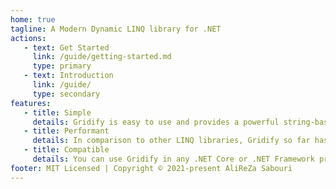 ```yaml
---
home: true
tagline: A Modern Dynamic LINQ library for .NET
actions:
   - text: Get Started
     link: /guide/getting-started.md
     type: primary
   - text: Introduction
     link: /guide/
     type: secondary
features:
   - title: Simple
     details: Gridify is easy to use and provides a powerful string-based dynamic LINQ query language.
   - title: Performant
     details: In comparison to other LINQ libraries, Gridify so far has been able to outperform all other dynamic LINQ even with its extra features.
   - title: Compatible
     details: You can use Gridify in any .NET Core or .NET Framework project. In another words it can be used anywhere that LINQ is supported, Specially along with Entity Framework.
footer: MIT Licensed | Copyright © 2021-present AliReZa Sabouri
---
```


<style>
   #main-title{
      display: none
   }
</style>
